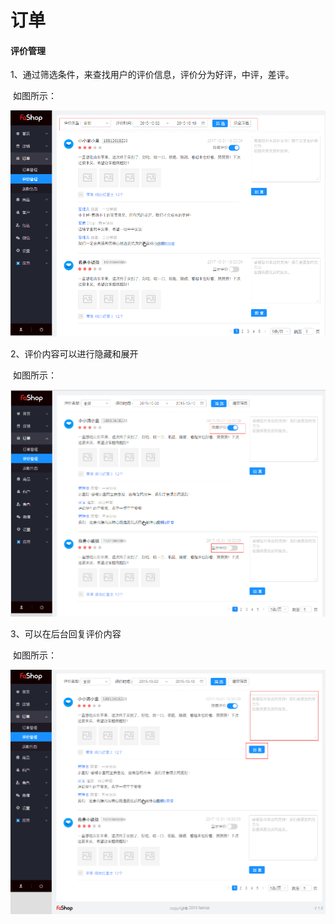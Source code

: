 # 订单

#### 评价管理

1、通过筛选条件，来查找用户的评价信息，评价分为好评，中评，差评。

​      如图所示：

![](./images/Evaluation_zhang_1..png)



2、评价内容可以进行隐藏和展开

​       如图所示：

![](./images/Evaluation_zhang_2..png)



3、可以在后台回复评价内容

​      如图所示：

![](./images/Evaluation_zhang_3..png)

